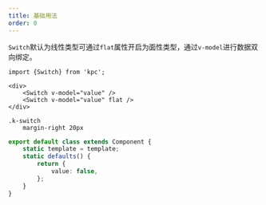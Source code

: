 ```yaml
---
title: 基础用法
order: 0
---
```


`Switch`默认为线性类型可通过`flat`属性开启为面性类型，通过`v-model`进行数据双向绑定。

```vdt
import {Switch} from 'kpc';

<div>
    <Switch v-model="value" />
    <Switch v-model="value" flat />
</div>
```

```styl
.k-switch
    margin-right 20px
```

```ts
export default class extends Component {
    static template = template;
    static defaults() {
        return {
            value: false,
        };
    }
}
```
